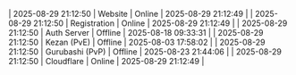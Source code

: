 | 2025-08-29 21:12:50 | Website | Online | 2025-08-29 21:12:49 |
| 2025-08-29 21:12:50 | Registration | Online | 2025-08-29 21:12:49 |
| 2025-08-29 21:12:50 | Auth Server | Offline | 2025-08-18 09:33:31 |
| 2025-08-29 21:12:50 | Kezan (PvE) | Offline | 2025-08-03 17:58:02 |
| 2025-08-29 21:12:50 | Gurubashi (PvP) | Offline | 2025-08-23 21:44:06 |
| 2025-08-29 21:12:50 | Cloudflare | Online | 2025-08-29 21:12:49 |
